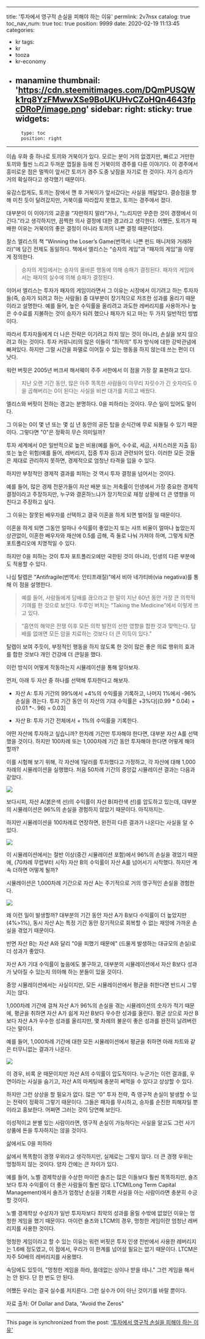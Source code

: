 
---
title: '투자에서 영구적 손실을 피해야 하는 이유'
permlink: 2v7nsx
catalog: true
toc_nav_num: true
toc: true
position: 9999
date: 2020-02-19 11:13:45
categories:
- kr
tags:
- kr
- tooza
- kr-economy
- manamine
thumbnail: 'https://cdn.steemitimages.com/DQmPUSQWk1rq8YzFMwwXSe9BoUKUHvCZoHQn4643fpcDRoP/image.png'
sidebar:
    right:
        sticky: true
widgets:
    -
        type: toc
        position: right
---


이솝 우화 중 하나로 토끼와 거북이가 있다. 모르는 분이 거의 없겠지만, 빠르고 거만한 토끼와 훨씬 느리고 두꺼운 껍질을 등에 진 거북이의 경주를 다룬 이야기다. 이 경주에서 흥미로운 점은 멀찍이 앞서간 토끼가 경주 도중 낮잠을 자기로 한 것이다. 자기 승리가 거의 확실하다고 생각했기 때문이다.


유감스럽게도, 토끼는 잠에서 깬 후 거북이가 앞서갔다는 사실을 깨달았다. 결승점을 향해 미친 듯이 달려갔지만, 거북이를 따라잡지 못했고, 토끼는 경주에서 졌다.


대부분이 이 이야기의 교훈을 “자만하지 말라”거나, “느리지만 꾸준한 것이 경쟁에서 이긴다.”라고 생각하지만, 끔찍한 의사 결정에 대한 경고라고 생각한다. 어쨌든, 토끼가 패배한 이유는 거북이의 좋은 결정이 아니라 토끼의 나쁜 결정 때문이었다.


찰스 엘리스의 책 “Winning the Loser’s Game(번역서: 나쁜 펀드 매니저와 거래하라)”에 담긴 전제도 동일하다. 책에서 엘리스는 “승자의 게임”과 “패자의 게임”을 이렇게 정의한다.


>승자의 게임에서는 승자의 올바른 행동에 의해 승패가 결정된다. 패자의 게임에서는 패자의 실수에 의해 승패가 결정된다.


이어서 엘리스는 투자가 패자의 게임이라면서 그 이유는 시장에서 이기려고 하는 투자자들(즉, 승자가 되려고 하는 사람들) 중 대부분이 장기적으로 저조한 성과를 올리기 때문이라고 설명한다. 예를 들어, 높은 수익률을 올리려고 과도한 레버리지를 사용하거나 높은 수수료를 지불하는 것이 승자가 되려 했으나 패자가 되고 마는 두 가지 일반적인 방법이다.


따라서 투자자들에게 더 나은 전략은 이기려고 하지 않는 것이 아니라, 손실을 보지 않으려고 하는 것이다. 투자 커뮤니티의 많은 이들이 “최적의” 투자 방식에 대한 강박관념에 빠져있다. 하지만 그럴 시간을 파멸로 이어질 수 있는 행동을 하지 않는데 쓰는 편이 더 낫다.


워런 버핏은 2005년 버크셔 해서웨이 주주 서한에서 이 점을 가장 잘 표현하고 있다.


>지난 오랜 기간 동안, 많은 아주 똑똑한 사람들이 아무리 자릿수가 긴 숫자라도 0을 곱해버리는 0이 된다는 사실을 비싼 대가를 치르고 배웠다.


엘리스와 버핏이 전하는 경고는 분명하다. 0을 피하라는 것이다. 무슨 일이 있어도 말이다.


그 이유는 0이 몇 년 또는 몇 십 년 동안의 공든 탑을 순식간에 무로 되돌릴 수 있기 때문이다. 그렇다면 "0"은 정확히 무슨 의미일까?


투자 세계에서 0은 일반적으로 높은 비용(예를 들어, 수수료, 세금, 사치스러운 지출 등) 또는 높은 위험(예를 들어, 레버리지, 집중 투자 등)과 관련되어 있다. 이러한 모든 것들은 제대로 관리하지 못하면, 경제적으로 엄청난 타격을 입을 수 있다.


하지만 부정적인 경제적 결과를 피하는 것 역시 투자 결정을 넘어서는 것이다.


예를 들어, 많은 경제 전문가들이 자산 배분 또는 저축률이 인생에서 가장 중요한 경제적 결정이라고 주장하지만, 누구와 결혼하느냐가 장기적으로 재정 상황에 더 큰 영향을 미친다고 주장하고 싶다.


그 이유는 잘못된 배우자를 선택하고 결국 이혼을 하게 되면 벌어질 일 때문이다.


이혼을 하게 되면 그동안 얼마나 수익률이 좋았는지 또는 샤프 비율이 얼마나 높았는지 상관없이, 이혼한 배우자와 재산에 0.5를 곱해, 즉 둘로 나눠 가져야 하며, 그렇게 되면 포트폴리오에 치명적일 수 있다.


하지만 0을 피하는 것이 투자 포트폴리오에만 국한된 것이 아니라, 인생의 다른 부분에도 적용할 수 있다.


나심 탈렙은 “Antifragile(번역서: 안티프래질)”에서 비아 네가티바(via negativa)를 통해 이 점을 설명한다.


>예를 들어, 사람들에게 담배를 끊으라고 한 말이 지난 60년 동안 가장 큰 의학적 기여를 한 것으로 보인다. 두루인 버치는 “Taking the Medicine”에서 이렇게 쓰고 있다.


>“흡연의 해악은 전쟁 이후 모든 의학 발전의 선한 영향을 합한 것과 맞먹는다. 담배를 없애면 모든 암을 치료하는 것보다 더 큰 이득이 있다.”


탈렙이 보여 주듯이, 부정적인 행동을 하지 않도록 한 것이 많은 좋은 의료 행위의 효과를 합한 것보다 개인 건강에 더 큰일을 했다.


이런 방식이 어떻게 작동하는지 시뮬레이션을 통해 알아보자.


먼저, 아래 두 자산 중 하나를 선택해 투자한다고 해보자.


- 자산 A: 투자 기간의 99%에서 +4%의 수익률을 기록하고, 나머지 1%에서 -96% 손실을 겪는다. 투자 기간 동안 이 자산의 기대 수익률은 +3%다[(0.99 * 0.04) + (0.01 *-. 96) = 0.03]


- 자산 B: 투자 기간 전체에서 + 1%의 수익률을 기록한다.


어떤 자산에 투자하고 싶습니까? 한차례 기간만 투자해야 한다면, 대부분 자산 A를 선택했을 것이다. 하지만 100차례 또는 1,000차례 기간 동안 투자해야 한다면 어떻게 해야 할까?


이를 시험해 보기 위해, 각 자산에 1달러를 투자했다고 가정하고, 각 자산에 대해 1,000차례의 시뮬레이션을 실행했다. 처음 50차례 기간의 중앙값 시뮬레이션 결과는 다음과 같았다.


![](https://cdn.steemitimages.com/DQmPUSQWk1rq8YzFMwwXSe9BoUKUHvCZoHQn4643fpcDRoP/image.png)


보다시피, 자산 A(붉은색 선)의 수익률이 자산 B(파란색 선)를 압도하고 있는데, 대부분의 시뮬레이션은 96%의 손실을 경험하지 않았기 때문이다. 아직까지는.


하지만 시뮬레이션을 100차례로 연장하면, 완전히 다른 결과가 나온다는 사실을 알 수 있다.


![](https://cdn.steemitimages.com/DQmaHUte6Ro5eKTjy7EyXC9twjydQyZMRovZ72rMjtwFxuN/image.png)


이 시뮬레이션에서는 절반 이상(중간 시뮬레이션 포함)에서 96%의 손실을 겪었기 때문에, (70차례 무렵부터 시작) 자산 B의 수익률이 자산 A를 넘어서기 시작했다. 하지만 계속 더하면 어떻게 될까?


시뮬레이션은 1,000차례 기간으로 자산 A는 주기적으로 거의 영구적인 손실을 경험한다.


![](https://cdn.steemitimages.com/DQmUvwqR7CMj2bsUVAMsvh78YhPC5hMT9h4YJwEgFYpfbar/image.png)


왜 이런 일이 발생할까? 대부분의 기간 동안 자산 A가 B보다 수익률이 더 높았지만(4%>1%), 동시 자산 A는 특정 기간 동안 장기적으로 회복할 수 없는 재앙에 가까운 손실을 겪었기 때문이다.


반면 자산 B는 자산 A와 달리 "0을 피했기 때문에" (드물게 발생하는 대규모의 손실)로 더 성과가 좋았다.


자산 A가 기대 수익률이 높음에도 불구하고, 대부분의 시뮬레이션에서 자산 B보다 성과가 낮아질 수 있는지 의아해 하는 분들이 있을 것이다.


중앙 시뮬레이션에서는 사실이지만, 모든 시뮬레이션에서 평균을 취한다면 반드시 그렇지는 않다.


1,000차례 기간에 걸쳐 자산 A가 96%의 손실을 겪는 시뮬레이션의 숫자가 적기 때문에, 평균을 취하면 자산 A가 쉽게 자산 B보다 우수한 성과를 올린다. 평균 상으로 자산 B보다 자산 A가 우수한 성과를 올리지만, 몇 차례의 불운이 좋은 성과를 완전히 날려버린다는 말이다.


예를 들어, 1,000차례 기간에 대한 모든 시뮬레이션에서 평균을 취하면 아래 차트와 같은 터무니없는 결과가 나온다.


![](https://cdn.steemitimages.com/DQmeNBzyn6yk5YyX8ocgAMygksgWgYHnbVD7QHX53ivUCV3/image.png)


이 경우, 비록 운 때문이지만 자산 A의 수익률이 압도적이다. 누군가는 이런 결과를, 우연이라는 사실을 숨기고, 자산 A의 마케팅에 충분히 써먹을 수 있다고 상상할 수 있다.


하지만 그런 상상을 할 필요가 없다. 많은 “0” 투자 전략, 즉 영구적 손실이 발생할 수 있는 전략이 정확히 그렇기 때문이다. 그들은 패자를 무시하고, 승자를 순진한 피해자일 뿐이라고 홍보한다. 어쩌면 그러는 것이 당연해 보인다.


이성적이고 분별 있는 사람이라면, 영구적 손실이 가능하다는 사실을 알고도 그런 사기 상품에 돈을 투자하지는 않을 것이다.


삶에서도 0을 피하라


삶에서 똑똑함이 경쟁 우위라고 생각하지만, 실제로는 그렇지 않다. 더 큰 경쟁 우위는 멍청하지 않는 것이다. 양자 간에는 큰 차이가 있다.


예를 들어, 노벨 경제학상을 수상한 마이런 숄즈는 많은 이들보다 훨씬 똑똑하지만, 숄즈보다 투자 수익률이 더 좋은 사람들이 훨씬 많다. LTCM(Long Term Capital Management)에서 숄즈가 엄청난 손실을 기록한 사실을 아는 사람이라면 충분히 수긍할 것이다.


노벨 경제학상 수상자가 일반 투자자보다 최악의 성과를 올릴 수밖에 없었던 이유는 멍청한 게임을 했기 때문이다. 마이런 숄즈와 LTCM의 경우, 멍청한 게임이란 엄청난 레버리지를 사용한 것이다.


멍청한 게임이라고 할 수 있는 이유는 워런 버핏은 투자 인생 전반에서 사용한 레버리지는 1.6배 정도였고, 이 점에서, 우리가 이 한계를 넘어설 필요는 없기 때문이다. LTCM은 자주 50배의 레버리지를 사용했다.


속담에도 있듯이, "멍청한 게임을 하라, 쓸데없는 상이나 받을 테니." 그런 게임을 해서는 안 된다. 단 한 번도 안 된다.


어쨌든 우리는 결국 실수를 저지른다. 그런 실수가 0이 아닌 것이기를 바랄 뿐이다.


자료 출처: Of Dollar and Data, "Avoid the Zeros"

- - -

This page is synchronized from the post: ['투자에서 영구적 손실을 피해야 하는 이유'](https://steemit.com/@pius.pius/2v7nsx)
